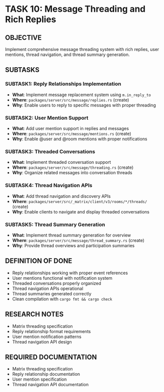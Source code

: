 # TASK 10: Message Threading and Rich Replies

## OBJECTIVE
Implement comprehensive message threading system with rich replies, user mentions, thread navigation, and thread summary generation.

## SUBTASKS

### SUBTASK1: Reply Relationships Implementation
- **What**: Implement message replacement system using `m.in_reply_to`
- **Where**: `packages/server/src/message/replies.rs` (create)
- **Why**: Enable users to reply to specific messages with proper threading

### SUBTASK2: User Mention Support
- **What**: Add user mention support in replies and messages
- **Where**: `packages/server/src/message/mentions.rs` (create)
- **Why**: Enable @user and @room mentions with proper notifications

### SUBTASK3: Threaded Conversations
- **What**: Implement threaded conversation support
- **Where**: `packages/server/src/message/threading.rs` (create)
- **Why**: Organize related messages into conversation threads

### SUBTASK4: Thread Navigation APIs
- **What**: Add thread navigation and discovery APIs
- **Where**: `packages/server/src/_matrix/client/v3/rooms/*/threads/` (create)
- **Why**: Enable clients to navigate and display threaded conversations

### SUBTASK5: Thread Summary Generation
- **What**: Implement thread summary generation for overview
- **Where**: `packages/server/src/message/thread_summary.rs` (create)
- **Why**: Provide thread overviews and participation summaries

## DEFINITION OF DONE
- Reply relationships working with proper event references
- User mentions functional with notification system
- Threaded conversations properly organized
- Thread navigation APIs operational
- Thread summaries generated correctly
- Clean compilation with `cargo fmt && cargo check`

## RESEARCH NOTES
- Matrix threading specification
- Reply relationship format requirements
- User mention notification patterns
- Thread navigation API design

## REQUIRED DOCUMENTATION
- Matrix threading specification
- Reply relationship documentation
- User mention specification
- Thread navigation API documentation